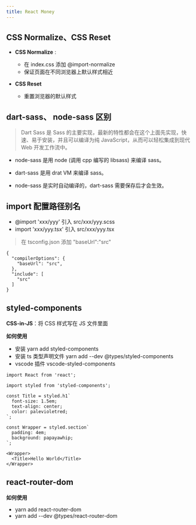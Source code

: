 ```yaml
---
title: React Money
---
```


## CSS Normalize、CSS Reset

- **CSS Normalize** :

  - 在 index.css 添加 @import-normalize
  - 保证页面在不同浏览器上默认样式相近

- **CSS Reset**
  - 重置浏览器的默认样式

## dart-sass、 node-sass 区别

> Dart Sass 是 Sass 的主要实现，最新的特性都会在这个上面先实现，快速、易于安装，并且可以编译为纯 JavaScript，从而可以轻松集成到现代 Web 开发工作流中。

- node-sass 是用 node (调用 cpp 编写的 libsass) 来编译 sass。

- dart-sass 是用 drat VM 来编译 sass。

- node-sass 是实时自动编译的，dart-sass 需要保存后才会生效。

## import 配置路径别名

- @import 'xxx/yyy' 引入 src/xxx/yyy.scss
- import 'xxx/yyy.tsx' 引入 src/xxx/yyy.tsx

> 在 tsconfig.json 添加 "baseUrl":"src"

```
{
  "compilerOptions": {
    "baseUrl": "src",
  },
  "include": [
    "src"
  ]
}
```

## styled-components

**CSS-in-JS**：将 CSS 样式写在 JS 文件里面

**如何使用**

- 安装 yarn add styled-components
- 安装 ts 类型声明文件 yarn add --dev @types/styled-components
- vscode 插件 vscode-styled-components

```
import React from 'react';

import styled from 'styled-components';

const Title = styled.h1`
  font-size: 1.5em;
  text-align: center;
  color: palevioletred;
`;

const Wrapper = styled.section`
  padding: 4em;
  background: papayawhip;
`;

<Wrapper>
  <Title>Hello World</Title>
</Wrapper>
```

## react-router-dom

**如何使用**

- yarn add react-router-dom
- yarn add --dev @types/react-router-dom
